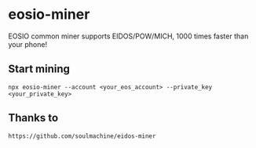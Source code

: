 # eosio-miner

EOSIO common miner supports EIDOS/POW/MICH, 1000 times faster than your phone!

## Start mining
    npx eosio-miner --account <your_eos_account> --private_key <your_private_key>

## Thanks to
    https://github.com/soulmachine/eidos-miner